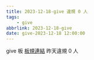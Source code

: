 ```yaml
---
title: 2023-12-18-give 違規 0 人
tags:
    - give
abbrlink: 2023-12-18-give
date: give-2023-12-18 12:00:00
---
```

give 板 [板規連結](https://www.ptt.cc/bbs/give/M.1612495900.A.C32.html)
昨天違規 0 人
